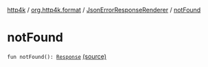 [http4k](../../index.md) / [org.http4k.format](../index.md) / [JsonErrorResponseRenderer](index.md) / [notFound](./not-found.md)

# notFound

`fun notFound(): `[`Response`](../../org.http4k.core/-response/index.md) [(source)](https://github.com/http4k/http4k/blob/master/http4k-core/src/main/kotlin/org/http4k/format/JsonErrorResponseRenderer.kt#L27)